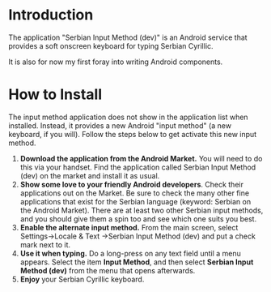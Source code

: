 # Introduction #
The application "Serbian Input Method (dev)" is an Android service that provides a soft onscreen keyboard for typing Serbian Cyrillic.

It is also for now my first foray into writing Android components.

# How to Install #
The input method application does not show in the application list when installed.  Instead, it provides a new Android "input method" (a new keyboard, if you will).  Follow the steps below to get activate this new input method.

  1. **Download the application from the Android Market.** You will need to do this via your handset. Find the application called Serbian Input Method (dev) on the market and install it as usual.
  1. **Show some love to your friendly Android developers**.  Check their applications out on the Market. Be sure to check the many other fine applications that exist for the Serbian language (keyword: Serbian on the Android Market). There are at least two other Serbian input methods, and you should give them a spin too and see which one suits you best.
  1. **Enable the alternate input method.** From the main screen, select Settings→Locale & Text →Serbian Input Method (dev) and put a check mark next to it.
  1. **Use it when typing.** Do a long-press on any text field until a menu appears. Select the item **Input Method**, and then select **Serbian Input Method (dev)** from the menu that opens afterwards.
  1. **Enjoy** your Serbian Cyrillic keyboard.